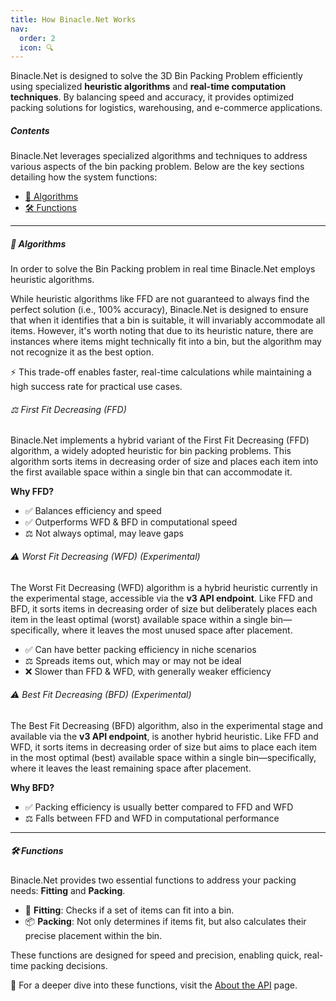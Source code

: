 ```yaml
---
title: How Binacle.Net Works
nav:
  order: 2
  icon: 🔍
---
```


Binacle.Net is designed to solve the 3D Bin Packing Problem efficiently using specialized **heuristic algorithms** and **real-time computation techniques**. By balancing speed and accuracy, it provides optimized packing solutions for logistics, warehousing, and e-commerce applications.

##### Contents
Binacle.Net leverages specialized algorithms and techniques to address various aspects of the bin packing problem. Below are the key sections detailing how the system functions:
- [🧠 Algorithms](#algorithms)
- [🛠️ Functions](#functions)

---

##### 🧠 Algorithms
In order to solve the Bin Packing problem in real time Binacle.Net employs heuristic algorithms.

While heuristic algorithms like FFD are not guaranteed to always find the perfect solution (i.e., 100% accuracy), Binacle.Net is designed to ensure that when it identifies that a bin is suitable, it will invariably accommodate all items. However, it's worth noting that due to its heuristic nature, there are instances where items might technically fit into a bin, but the algorithm may not recognize it as the best option.

⚡ This trade-off enables faster, real-time calculations while maintaining a high success rate for practical use cases.

###### ⚖️ First Fit Decreasing (FFD)
Binacle.Net implements a hybrid variant of the First Fit Decreasing (FFD) algorithm, a widely adopted heuristic for bin packing problems. This algorithm sorts items in decreasing order of size and places each item into the first available space within a single bin that can accommodate it.

**Why FFD?**
- ✅ Balances efficiency and speed
- ✅ Outperforms WFD & BFD in computational speed
- ⚖️ Not always optimal, may leave gaps

###### ⚠️ Worst Fit Decreasing (WFD) (Experimental)
The Worst Fit Decreasing (WFD) algorithm is a hybrid heuristic currently in the experimental stage, accessible via the **v3 API endpoint**. Like FFD and BFD, it sorts items in decreasing order of size but deliberately places each item in the least optimal (worst) available space within a single bin—specifically, where it leaves the most unused space after placement.

- ✅ Can have better packing efficiency in niche scenarios
- ⚖️ Spreads items out, which may or may not be ideal
- ❌ Slower than FFD & WFD, with generally weaker efficiency

###### ⚠️ Best Fit Decreasing (BFD) (Experimental)
The Best Fit Decreasing (BFD) algorithm, also in the experimental stage and available via the **v3 API endpoint**, is another hybrid heuristic. Like FFD and WFD, it sorts items in decreasing order of size but aims to place each item in the most optimal (best) available space within a single bin—specifically, where it leaves the least remaining space after placement.

**Why BFD?**
- ✅ Packing efficiency is usually better compared to FFD and WFD
- ⚖️ Falls between FFD and WFD in computational performance

---

##### 🛠️ Functions
Binacle.Net provides two essential functions to address your packing needs: **Fitting** and **Packing**.

- 🧩 **Fitting**: Checks if a set of items can fit into a bin.
- 📦 **Packing**: Not only determines if items fit, but also calculates their precise placement within the bin.

These functions are designed for speed and precision, enabling quick, real-time packing decisions.

📌 For a deeper dive into these functions, visit the [About the API](api) page.


